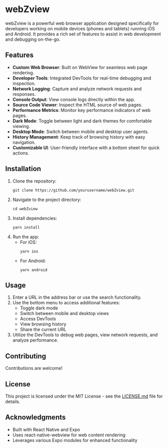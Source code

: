 # webZview

webZview is a powerful web browser application designed specifically for developers working on mobile devices (phones and tablets) running iOS and Android. It provides a rich set of features to assist in web development and debugging on-the-go.

## Features

- **Custom Web Browser**: Built on WebView for seamless web page rendering.
- **Developer Tools**: Integrated DevTools for real-time debugging and inspection.
- **Network Logging**: Capture and analyze network requests and responses.
- **Console Output**: View console logs directly within the app.
- **Source Code Viewer**: Inspect the HTML source of web pages.
- **Performance Metrics**: Monitor key performance indicators of web pages.
- **Dark Mode**: Toggle between light and dark themes for comfortable viewing.
- **Desktop Mode**: Switch between mobile and desktop user agents.
- **History Management**: Keep track of browsing history with easy navigation.
- **Customizable UI**: User-friendly interface with a bottom sheet for quick actions.

## Installation

1. Clone the repository:
   ```
   git clone https://github.com/yourusername/webZview.git
   ```
2. Navigate to the project directory:
   ```
   cd webZview
   ```
3. Install dependencies:
   ```
   yarn install
   ```
4. Run the app:
   - For iOS:
     ```
     yarn ios
     ```
   - For Android:
     ```
     yarn android
     ```

## Usage

1. Enter a URL in the address bar or use the search functionality.
2. Use the bottom menu to access additional features:
   - Toggle dark mode
   - Switch between mobile and desktop views
   - Access DevTools
   - View browsing history
   - Share the current URL
3. Utilize the DevTools to debug web pages, view network requests, and analyze performance.

## Contributing

Contributions are welcome! 
## License

This project is licensed under the MIT License - see the [LICENSE.md](LICENSE.md) file for details.

## Acknowledgments

- Built with React Native and Expo
- Uses react-native-webview for web content rendering
- Leverages various Expo modules for enhanced functionality